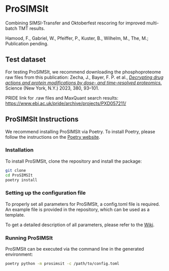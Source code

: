 # ProSIMSIt

Combining SIMSI-Transfer and Oktoberfest rescoring for improved multi-batch TMT results.

Hamood, F., Gabriel, W., Pfeiffer, P., Kuster, B., Wilhelm, M., The, M.; Publication pending.

## Test dataset

For testing ProSIMSIt, we recommend downloading the phosphoproteome raw files from this publication:
Zecha, J., Bayer, F. P. et al.,
_[Decrypting drug actions and protein modifications by dose- and time-resolved proteomics.](https://www.science.org/doi/10.1126/science.ade3925)_
Science (New York, N.Y.) 2023, 380, 93–101.

PRIDE link for .raw files and MaxQuant search results: https://www.ebi.ac.uk/pride/archive/projects/PXD057211/

## ProSIMSIt Instructions

We recommend installing ProSIMSIt via Poetry. To install Poetry, please follow the instructions on
the [Poetry website](https://python-poetry.org/docs/).

### Installation

To install ProSIMSIt, clone the repository and install the package:

```bash
git clone
cd ProSIMSIt
poetry install
```

### Setting up the configuration file

To properly set all parameters for ProSIMSIt, a config.toml file is required. An example file is provided in the
repository, which can be used as a template.

To get a detailed description of all parameters, please refer to
the [Wiki](https://github.com/kusterlab/ProSIMSIt/wiki/config.toml-parameters).

### Running ProSIMSIt

ProSIMSIt can be executed via the command line in the generated environment:

```bash
poetry python -m prosimsit -c /path/to/config.toml
```
